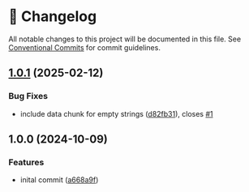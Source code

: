 <!-- markdownlint-disable --><!-- textlint-disable -->

# 📓 Changelog

All notable changes to this project will be documented in this file. See
[Conventional Commits](https://conventionalcommits.org) for commit guidelines.

## [1.0.1](https://github.com/rexxars/eventsource-encoder/compare/v1.0.0...v1.0.1) (2025-02-12)

### Bug Fixes

- include data chunk for empty strings ([d82fb31](https://github.com/rexxars/eventsource-encoder/commit/d82fb310bcac59a535ac2a828a08c473324c23df)), closes [#1](https://github.com/rexxars/eventsource-encoder/issues/1)

## 1.0.0 (2024-10-09)

### Features

- inital commit ([a668a9f](https://github.com/rexxars/eventsource-encoder/commit/a668a9f20b891bb0413fdbe83e5bbde53ae57473))
